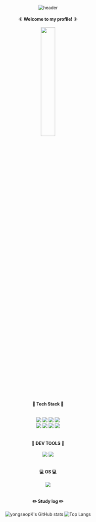 <div align="center"> 

![header](https://capsule-render.vercel.app/api?type=Cylinder&text=seopHUB&color=FA243C&fontColor=fff)
  
####  :sunny: Welcome to my profile! :sunny:
<img src="https://cdn.pixabay.com/animation/2022/08/03/02/06/02-06-05-563_512.gif" width="30%" height="30%">
  
 <br/>
 <br/>
 
 #### :book: Tech Stack :book:
  
 <br/>

<img src="https://img.shields.io/badge/Spring Boot-6DB340?style=for-the-badge&logo=SpringBoot&logoColor=white">
<img src="https://img.shields.io/badge/Java-007396?style=for-the-badge&logo=openjdk&logoColor=white">
<img src="https://img.shields.io/badge/MariaDB-012052?style=for-the-badge&logo=MariaDB&logoColor=white">
<img src="https://img.shields.io/badge/React-61DBFB?style=for-the-badge&logo=React&logoColor=black"> <br/>
<img src="https://img.shields.io/badge/HTML5-E34F26?style=for-the-badge&logo=HTML5&logoColor=white">
<img src="https://img.shields.io/badge/CSS3-1572B6?style=for-the-badge&logo=CSS3&logoColor=white">
<img src="https://img.shields.io/badge/JavaScript-F7DF1E?style=for-the-badge&logo=JavaScript&logoColor=white">
<img src="https://img.shields.io/badge/Flutter-4287f5?style=for-the-badge&logo=Flutter&logoColor=white">






 <br/>
 <br/>

#### :toolbox: DEV TOOLS :toolbox:

<img src="https://img.shields.io/badge/IntelliJ-000000?style=for-the-badge&logo=IntelliJIDEA&logoColor=white">
<img src="https://img.shields.io/badge/VSCode-007ACC?style=for-the-badge&logo=VisualStudioCode&logoColor=white"> 


 <br/>
 <br/>

#### :computer: OS :computer:
<img src="https://img.shields.io/badge/mac%20os-000000?style=for-the-badge&logo=apple&logoColor=white">

 <br/>
 <br/>

#### :pencil2: Study log :pencil2:
  
![yongseopK's GitHub stats](https://github-readme-stats.vercel.app/api?username=yongseopK&show_icons=true&theme=dark)
![Top Langs](https://github-readme-stats.vercel.app/api/top-langs/?username=yongseopK&layout=compact)
</div>
